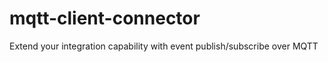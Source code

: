 mqtt-client-connector
=====================

Extend your integration capability with event publish/subscribe over MQTT
